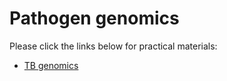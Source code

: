 # Pathogen genomics

Please click the links below for practical materials:
    
- [TB genomics](tb-genomics.md)